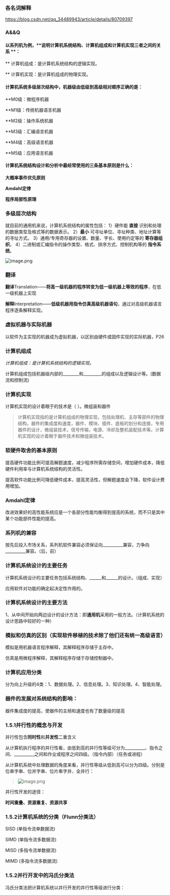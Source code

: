 ### 各名词解释

https://blog.csdn.net/qq_34489943/article/details/80709397

### A&&Q

#### 以系列机为例，**说明计算机系统结构、计算机组成和计算机实现三者之间的关系 **：

** 计算机组成：是计算机系统结构的逻辑实现。

** 计算机实现：是计算机组成的物理实现。

#### 计算机系统多级层次结构中，机器级由低级到高级相对顺序正确的是：

**M0级：微程序机器

**M1级：传统机器语言机器

**M2级：操作系统机器

**M3级：汇编语言机器

**M4级：高级语言机器

**M5级：应用语言机器

#### 计算机系统结构设计和分析中最经常使用的三条基本原则是什么：

**大概率事件优先原则**

**Amdahl定律**

**程序局部性原理**

### 多级层次结构

就目前的通用机来说，计算机系统结构的属性包括：
1）硬件能 **直接** 识别和处理的数据类型及格式等的数据表示。
2）**最小** 可寻址单位、寻址种类、地址计算等的寻址方式。
3）通用/专用奇存器的设置、数量、字长、使用约定等的 **寄存器组织**。
4）二进制或汇编指令的操作类型、格式、排序方式、控制机构等的 **指令系统**。

![image.png](https://upload-images.jianshu.io/upload_images/1330568-9b740a3fb9595e53.png?imageMogr2/auto-orient/strip%7CimageView2/2/w/1240)

### 翻译

**翻译**Translation——**将高一级机器的程序转变为低一级机器上等效的程序**，在低一级机器上实现

**解释**Interpretation——**低级机器用指令仿真高级机器语句**，通过对高级机器语言程序逐条解释实现。

### 虚拟机器与实际机器

以软件为主实现的机器成为虚拟机器，以区别由硬件或固件实现的实际机器，P26

### 计算机组成

*计算机组成：是计算机系统结构的逻辑实现。*

计算机组成包括机器级内部的________和_________的组成以及逻辑设计等。(数据流和控制流)

### 计算机实现

计算机实现的设计着眼于的技术是（ ）。微组装和器件

> 计算机实现指的是计算机组成的物理实现，包括处理机、主存等部件的物理结构，器件的集成度和速度，器件、模块、插件、底板的划分和连接，专用器件的设计，微组装技术，信号传输，电源、冷却及整机装配技术等。计算机实现的设计着眼于器件技术和微组装技术。

### 软硬件取舍的基本原则

提高硬件功能比例可提高解题速度，减少程序所需存储空间，增加硬件成本，降低硬件利用率与计算机系统结构的灵活性。

提高软件功能比例可降低硬件成本，提高灵活性，但解题速度会下降，软件设计费用增加。

### Amdahl定律

改进效果好的高性能系统应是一个各部分性能均衡得到提高的系统，而不只是其中某个功能部件性能的提高。

### 系列机的兼容

按先后投入市场关系，系列机软件兼容必须保证向__________兼容，力争向__________兼容。（后，前）

### 计算机系统设计的主要任务

计算机系统设计的主要任务包括系统结构、______和______的设计。（组成、实现）



应用软件对功能的确定起决定性作用的。

### 计算机系统设计的主要方法

1、从中间开始向两边设计的设计方法：即**通用机**采用的一般方法。（计算机系统的设计思路中较好的一种）

### 模拟和仿真的区别（实现软件移植的技术除了他们还有统一高级语言）

模拟是用机器语言程序解释，其解释程序存储于主存中。

仿真是用微程序解释，其解释程序存储于存储控制器中。

### 计算机应用分类

分为向上升级的4类：1、数据处理。2、信息处理。3、知识处理。4、智能处理。

### 器件的发展对系统结构的影响：

器件集成度的提高，使器件的主频和速度也有了数量级的提高

### 1.5.1并行性的概念与开发

并行性包含**同时性**和**并发性**二重含义

从计算机执行程序的并行性看，由低到高的并行性等级可分为__________、指令之间、__________之间和作业或程序之间四级。（指令内部）（任务或进程）



从计算机系统中处理数据的角度来看，并行性等级从低到高可以分为四级。分别是位串字串、位并字串、位片串字并、全并行：     

>![image.png](https://upload-images.jianshu.io/upload_images/1330568-7bb54aeee2b501a3.png?imageMogr2/auto-orient/strip%7CimageView2/2/w/1240)



并行性开发的途径：

**时间重叠、资源重复、资源共享**

### 1.5.2计算机系统的分类（Flunn分类法）

SISD (单指令流单数据流)

SIMD (单指令流多数据流)

MISD (多指令流单数据流)

MIMD (多指令流多数据流)

### 1.5.2并行开发中的冯氏分类法

冯氏分类法把计算机系统以并行开发的并行性等级进行分类：

